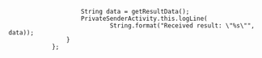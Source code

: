                         String data = getResultData();
                        PrivateSenderActivity.this.logLine(
                                String.format("Received result: \"%s\"", data));
                    }
                };